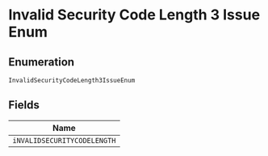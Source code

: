 
# Invalid Security Code Length 3 Issue Enum

## Enumeration

`InvalidSecurityCodeLength3IssueEnum`

## Fields

| Name |
|  --- |
| `iNVALIDSECURITYCODELENGTH` |

